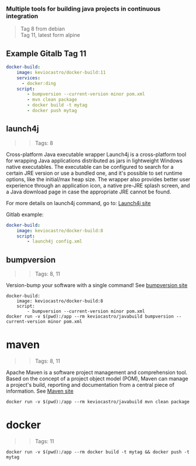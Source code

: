 ### Multiple tools for building java projects in continuous integration

> Tag 8 from debian<br>
> Tag 11, latest form alpine

## Example Gitalb Tag 11

```yaml
docker-build:
    image: keviocastro/docker-build:11
    services:
      - docker:ding
    script:
        - bumpversion --current-version minor pom.xml
        - mvn clean package
        - docker build -t mytag
        - docker push mytag
````

## launch4j
>> Tags: 8

Cross-platform Java executable wrapper
Launch4j is a cross-platform tool for wrapping Java applications distributed as jars in lightweight 
Windows native executables. The executable can be configured to search for a certain JRE version or use a bundled one, 
and it's possible to set runtime options, like the initial/max heap size. 
The wrapper also provides better user experience through an application icon, 
a native pre-JRE splash screen, and a Java download page in case the appropriate JRE cannot be found.

For more details on launch4j command, go to: [Launch4j site](http://launch4j.sourceforge.net/)

Gitlab example:

```yaml
docker-build:
    image: keviocastro/docker-build:8
    script:
        - launch4j config.xml
````

## bumpversion
>> Tags: 8, 11

Version-bump your software with a single command!
See [bumpversion site](https://github.com/peritus/bumpversion)


```console
docker-build:
    image: keviocastro/docker-build:8
    script:
        - bumpversion --current-version minor pom.xml
docker run -v $(pwd):/app --rm keviocastro/javabuild bumpversion --current-version minor pom.xml
````

# maven
>> Tags: 8, 11

Apache Maven is a software project management and comprehension tool. Based on the concept of a project object model (POM), Maven can manage a project's build, reporting and documentation from a central piece of information.
See [Maven site](https://maven.apache.org/)

```console
docker run -v $(pwd):/app --rm keviocastro/javabuild mvn clean package
````

# docker
>> Tags: 11

```console
docker run -v $(pwd):/app --rm docker build -t mytag && docker push -t mytag
````
